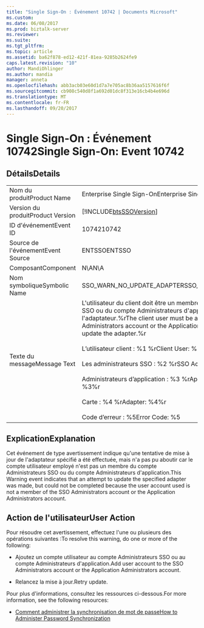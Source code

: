```yaml
---
title: "Single Sign-On : Événement 10742 | Documents Microsoft"
ms.custom: 
ms.date: 06/08/2017
ms.prod: biztalk-server
ms.reviewer: 
ms.suite: 
ms.tgt_pltfrm: 
ms.topic: article
ms.assetid: ba62f878-ed12-421f-81ea-9285b2624fe9
caps.latest.revision: "10"
author: MandiOhlinger
ms.author: mandia
manager: anneta
ms.openlocfilehash: abb3acb03e60d1d7a7e705ac8b36aa5157616f6f
ms.sourcegitcommit: cb908c540d8f1a692d01dc8f313e16cb4b4e696d
ms.translationtype: MT
ms.contentlocale: fr-FR
ms.lasthandoff: 09/20/2017
---
```

# <a name="single-sign-on-event-10742"></a><span data-ttu-id="5d96b-102">Single Sign-On : Événement 10742</span><span class="sxs-lookup"><span data-stu-id="5d96b-102">Single Sign-On: Event 10742</span></span>
## <a name="details"></a><span data-ttu-id="5d96b-103">Détails</span><span class="sxs-lookup"><span data-stu-id="5d96b-103">Details</span></span>  
  
|||  
|-|-|  
|<span data-ttu-id="5d96b-104">Nom du produit</span><span class="sxs-lookup"><span data-stu-id="5d96b-104">Product Name</span></span>|<span data-ttu-id="5d96b-105">Enterprise Single Sign-On</span><span class="sxs-lookup"><span data-stu-id="5d96b-105">Enterprise Single Sign-On</span></span>|  
|<span data-ttu-id="5d96b-106">Version du produit</span><span class="sxs-lookup"><span data-stu-id="5d96b-106">Product Version</span></span>|[!INCLUDE[btsSSOVersion](../includes/btsssoversion-md.md)]|  
|<span data-ttu-id="5d96b-107">ID d'événement</span><span class="sxs-lookup"><span data-stu-id="5d96b-107">Event ID</span></span>|<span data-ttu-id="5d96b-108">10742</span><span class="sxs-lookup"><span data-stu-id="5d96b-108">10742</span></span>|  
|<span data-ttu-id="5d96b-109">Source de l'événement</span><span class="sxs-lookup"><span data-stu-id="5d96b-109">Event Source</span></span>|<span data-ttu-id="5d96b-110">ENTSSO</span><span class="sxs-lookup"><span data-stu-id="5d96b-110">ENTSSO</span></span>|  
|<span data-ttu-id="5d96b-111">Composant</span><span class="sxs-lookup"><span data-stu-id="5d96b-111">Component</span></span>|<span data-ttu-id="5d96b-112">N\A</span><span class="sxs-lookup"><span data-stu-id="5d96b-112">N\A</span></span>|  
|<span data-ttu-id="5d96b-113">Nom symbolique</span><span class="sxs-lookup"><span data-stu-id="5d96b-113">Symbolic Name</span></span>|<span data-ttu-id="5d96b-114">SSO_WARN_NO_UPDATE_ADAPTER</span><span class="sxs-lookup"><span data-stu-id="5d96b-114">SSO_WARN_NO_UPDATE_ADAPTER</span></span>|  
|<span data-ttu-id="5d96b-115">Texte du message</span><span class="sxs-lookup"><span data-stu-id="5d96b-115">Message Text</span></span>|<span data-ttu-id="5d96b-116">L'utilisateur du client doit être un membre du compte Administrateurs SSO ou du compte Administrateurs d'application pour mettre à jour l'adaptateur.%r</span><span class="sxs-lookup"><span data-stu-id="5d96b-116">The client user must be a member of the SSO Administrators account or the Application Administrators account to update the adapter.%r</span></span><br /><br /> <span data-ttu-id="5d96b-117">L’utilisateur client : %1 %r</span><span class="sxs-lookup"><span data-stu-id="5d96b-117">Client User: %1%r</span></span><br /><br /> <span data-ttu-id="5d96b-118">Les administrateurs SSO : %2 %r</span><span class="sxs-lookup"><span data-stu-id="5d96b-118">SSO Administrators: %2%r</span></span><br /><br /> <span data-ttu-id="5d96b-119">Administrateurs d’application : %3 %r</span><span class="sxs-lookup"><span data-stu-id="5d96b-119">Application Administrators: %3%r</span></span><br /><br /> <span data-ttu-id="5d96b-120">Carte : %4 %r</span><span class="sxs-lookup"><span data-stu-id="5d96b-120">Adapter: %4%r</span></span><br /><br /> <span data-ttu-id="5d96b-121">Code d’erreur : %5</span><span class="sxs-lookup"><span data-stu-id="5d96b-121">Error Code: %5</span></span>|  
  
## <a name="explanation"></a><span data-ttu-id="5d96b-122">Explication</span><span class="sxs-lookup"><span data-stu-id="5d96b-122">Explanation</span></span>  
 <span data-ttu-id="5d96b-123">Cet événement de type avertissement indique qu'une tentative de mise à jour de l'adaptateur spécifié a été effectuée, mais n'a pas pu aboutir car le compte utilisateur employé n'est pas un membre du compte Administrateurs SSO ou du compte Administrateurs d'application.</span><span class="sxs-lookup"><span data-stu-id="5d96b-123">This Warning event indicates that an attempt to update the specified adapter was made, but could not be completed because the user account used is not a member of the SSO Administrators account or the Application Administrators account.</span></span>  
  
## <a name="user-action"></a><span data-ttu-id="5d96b-124">Action de l'utilisateur</span><span class="sxs-lookup"><span data-stu-id="5d96b-124">User Action</span></span>  
 <span data-ttu-id="5d96b-125">Pour résoudre cet avertissement, effectuez l'une ou plusieurs des opérations suivantes :</span><span class="sxs-lookup"><span data-stu-id="5d96b-125">To resolve this warning, do one or more of the following:</span></span>  
  
-   <span data-ttu-id="5d96b-126">Ajoutez un compte utilisateur au compte Administrateurs SSO ou au compte Administrateurs d'application.</span><span class="sxs-lookup"><span data-stu-id="5d96b-126">Add user account to the SSO Administrators account or the Application Administrators account.</span></span>  
  
-   <span data-ttu-id="5d96b-127">Relancez la mise à jour.</span><span class="sxs-lookup"><span data-stu-id="5d96b-127">Retry update.</span></span>  
  
 <span data-ttu-id="5d96b-128">Pour plus d'informations, consultez les ressources ci-dessous.</span><span class="sxs-lookup"><span data-stu-id="5d96b-128">For more information, see the following resources:</span></span>  
  
-   [<span data-ttu-id="5d96b-129">Comment administrer la synchronisation de mot de passe</span><span class="sxs-lookup"><span data-stu-id="5d96b-129">How to Administer Password Synchronization</span></span>](../core/how-to-administer-password-synchronization.md)